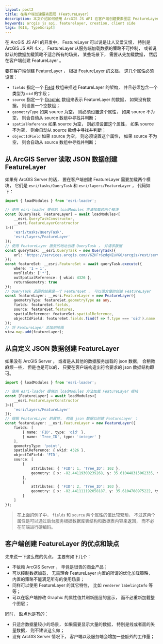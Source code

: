 ```yaml
---
layout: post2
title: 在客户端创建要素图层 (FeatureLayer)
description: 本文介绍如何使用 ArcGIS JS API 在客户端创建要素图层 FeatureLayer 。
keywords: arcgis js api, featurelayer, creation, client side
tags: [GIS, TypeScript]
---
```


在 ArcGIS JS API 的开发中， FeatureLayer 可以说是让人又爱又恨， 特别是 ArcGIS JS API 4.x ， FeatureLayer 从服务端加载数据的策略不可控制， 或者说默认的数据加载策略不适合所有的场景， 某些场景下， 需要从先加载数据， 然后在客户端创建 FeatureLayer 。

要在客户端创建 FeatureLayer ， 根据 FeatureLayer 的[文档](https://developers.arcgis.com/javascript/latest/api-reference/esri-layers-FeatureLayer.html#client-side)， 这几个属性必须设置：

- `fields` 指定一个 [Field](https://developers.arcgis.com/javascript/latest/api-reference/esri-layers-support-Field.html) 数组来描述 FeatureLayer 的架构， 并且必须包含一个类型为 `oid` 的字段；
- `source` 指定一个 [Graphic](https://developers.arcgis.com/javascript/latest/api-reference/esri-Graphic.html) 数组来表示 FeatureLayer 的数据， 如果没有数据， 则设置一个空数组；
- `geometryType` 如果 source 为空， 则必须设置这个属性， 如果 source 不为空， 则会自动从 source 数组中寻找并判断；
- `spatialReference` 如果 source 为空， 则必须设置这个属性， 如果 source 不为空， 则会自动从 source 数组中寻找并判断；
- `objectIdField` 如果 source 为空， 则必须设置这个属性， 如果 source 不为空， 则会自动从 source 数组中寻找并判断；

## 从 ArcGIS Server 读取 JSON 数据创建 FeatureLayer

如果有 ArcGIS Server 的话， 要在客户端创建 FeatureLayer 需要加载两个模块， 它们是 `esri/tasks/QueryTask` 和 `esri/layers/FeatureLayer` ， 代码如下：

```ts
import { loadModules } from 'esri-loader';

// 使用 esri-loader 提供的 loadModules 方法加载这两个模块
const [QueryTask, FeatureLayer] = await loadModules<[
    __esri.QueryTaskConstructor,
    __esri.FeatureLayerConstructor
]>([
    'esri/tasks/QueryTask',
    'esri/layers/FeatureLayer'
]);
// 使用 FeatureLayer 服务的地址创建 QueryTask ， 并请求数据
const queryTask: __esri.QueryTask = new QueryTask({
    url: 'https://services.arcgis.com/V6ZHFr6zdgNZuVG0/arcgis/rest/services/Landscape_Trees/FeatureServer/0'
});
const featureSet: __esri.FeatureSet = await queryTask.execute({
    where: '1 = 1',
    outFields: ['*'],
    outSpatialReference: { wkid: 4326 },
    returnGeometry: true
});
// QueryTask 返回的结果是一个 FeatureSet ， 可以很方便的创建 FeatureLayer
const featureLayer: __esri.FeatureLayer = new FeatureLayer({
    geometryType: featureSet.geometryType as any,
    fields: featureSet.fields,
    source: featureSet.features,
    spatialReference: featureSet.spatialReference,
    objectIdField: featureSet.fields.find(f => f.type === 'oid').name
});
// 将 FeatureLayer 添加到地图
view.map.add(featureLayer);
```

## 从自定义 JSON 数据创建 FeatureLayer

如果没有 ArcGIS Server ， 或者是从其他的数据服务加载的 json 数据， 会稍微麻烦一些， 但是也是可以的， 只要在客户端构造出符合要求的 json 数据结构即可。

```ts
import { loadModules } from 'esri-loader';

// 使用 esri-loader 提供的 loadModules 方法加载 FeatureLayer 模块
const [FeatureLayer] = await loadModules<[
    __esri.FeatureLayerConstructor
]>([
    'esri/layers/FeatureLayer'
]);
// 根据 FeatureLayer 的属性， 构造 json 数据以创建 FeatureLayer ；
const featureLayer: __esri.FeatureLayer = new FeatureLayer({
    fields: [
        { name: 'FID', type: 'oid' },
        { name: 'Tree_ID', type: 'integer' }
    ],
    geometryType: 'point',
    spatialReference: { wkid: 4326 },
    objectIdField: 'FID',
    source: [
        {
            attributes: { 'FID': 1, 'Tree_ID': 102 },
            geometry: { x: -82.44119300239268, y: 35.610448315062335, type: 'point' }
        },
        {
            attributes: { 'FID': 2, 'Tree_ID': 103 },
            geometry: { x: -82.441111192058187, y: 35.6104788975222, type: 'point' }
        }
    ]
});
```

> 在上面的例子中， `fields` 和 `source` 两个属性的值比较繁琐， 不过这两个属性是可以通过后台服务根据数据库表结构和数据表内容来返回， 而不必在前端进行硬编码。

## 客户端创建 FeatureLayer 的优点和缺点

先来说一下这么做的优点， 主要有如下几个：

- 不依赖 ArcGIS Server ， 毕竟是很贵的商业产品；
- 可以控制数据加载， 无需理会 FeatureLayer 内置的所谓的优化加载策略， 内置的策略不能满足所有的使用场景；
- 同样可以使用 FeatureLayer 的其它特性， 比如 `renderer` `labelingInfo` 等等；
- 可以在客户端修改 Graphic 的属性值并刷新图层的显示， 而不必重新加载整个图层；

同时， 缺点也是有的：

- 只适合数据量较小的场景， 如果需要显示大量的数据， 特别是线或者面的矢量数据， 则不建议这么做；
- 没有 ArcGIS Server 情况下， 客户端以及服务端会增加一些额外的工作量；
